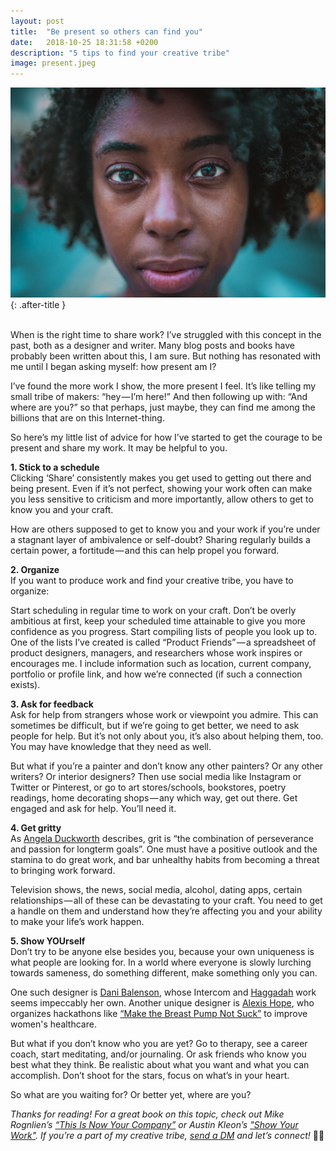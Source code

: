 ```yaml
---
layout: post
title:  "Be present so others can find you"
date:   2018-10-25 18:31:58 +0200
description: "5 tips to find your creative tribe"
image: present.jpeg
---
```


![creative threshold photo](/assets/images/present.jpeg){: .after-title }
<br/><br/>

When is the right time to share work? I’ve struggled with this concept in the past, both as a designer and writer. Many blog posts and books have probably been written about this, I am sure. But nothing has resonated with me until I began asking myself: how present am I?

I’ve found the more work I show, the more present I feel. It’s like telling my small tribe of makers: “hey — I’m here!” And then following up with: “And where are you?” so that perhaps, just maybe, they can find me among the billions that are on this Internet-thing.

So here’s my little list of advice for how I’ve started to get the courage to be present and share my work. It may be helpful to you.

**1. Stick to a schedule**<br/>
Clicking ‘Share’ consistently makes you get used to getting out there and being present. Even if it’s not perfect, showing your work often can make you less sensitive to criticism and more importantly, allow others to get to know you and your craft.

How are others supposed to get to know you and your work if you’re under a stagnant layer of ambivalence or self-doubt? Sharing regularly builds a certain power, a fortitude — and this can help propel you forward.

**2. Organize**<br/>
If you want to produce work and find your creative tribe, you have to organize:

Start scheduling in regular time to work on your craft. Don’t be overly ambitious at first, keep your scheduled time attainable to give you more confidence as you progress.
Start compiling lists of people you look up to. One of the lists I’ve created is called “Product Friends” — a spreadsheet of product designers, managers, and researchers whose work inspires or encourages me. I include information such as location, current company, portfolio or profile link, and how we’re connected (if such a connection exists).

**3. Ask for feedback**<br/>
Ask for help from strangers whose work or viewpoint you admire. This can sometimes be difficult, but if we’re going to get better, we need to ask people for help. But it’s not only about you, it’s also about helping them, too. You may have knowledge that they need as well.

But what if you’re a painter and don’t know any other painters? Or any other writers? Or interior designers? Then use social media like Instagram or Twitter or Pinterest, or go to art stores/schools, bookstores, poetry readings, home decorating shops — any which way, get out there. Get engaged and ask for help. You’ll need it.

**4. Get gritty**<br/>
As [Angela Duckworth](https://www.ted.com/talks/angela_lee_duckworth_grit_the_power_of_passion_and_perseverance?language=en) describes, grit is “the combination of perseverance and passion for longterm goals”. One must have a positive outlook and the stamina to do great work, and bar unhealthy habits from becoming a threat to bringing work forward.

Television shows, the news, social media, alcohol, dating apps, certain relationships — all of these can be devastating to your craft. You need to get a handle on them and understand how they’re affecting you and your ability to make your life’s work happen.

**5. Show YOUrself**<br/>
Don’t try to be anyone else besides you, because your own uniqueness is what people are looking for. In a world where everyone is slowly lurching towards sameness, do something different, make something only you can.

One such designer is [Dani Balenson](https://interfacelovers.com/interviews/dani-balenson), whose Intercom and [Haggadah](http://www.danibalenson.com/passoverhaggadah.html) work seems impeccably her own. Another unique designer is [Alexis Hope](http://www.alexishope.com/), who organizes hackathons like [“Make the Breast Pump Not Suck”](https://vimeo.com/291583984) to improve women's healthcare.

But what if you don’t know who you are yet? Go to therapy, see a career coach, start meditating, and/or journaling. Or ask friends who know you best what they think. Be realistic about what you want and what you can accomplish. Don’t shoot for the stars, focus on what’s in your heart.

So what are you waiting for? Or better yet, where are you?

*Thanks for reading! For a great book on this topic, check out Mike Rognlien’s [“This Is Now Your Company”](https://www.facebook.com/thisisnowyourcompany/?ref=page_internal) or Austin Kleon’s ["Show Your Work"](https://www.goodreads.com/book/show/18290401-show-your-work). If you’re a part of my creative tribe, [send a DM](https://www.twitter.com/mattihicks) and let’s connect!*  👀🧞
